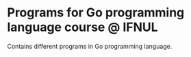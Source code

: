 # Programs for Go programming language course @ IFNUL
Contains different programs in Go programming language.
